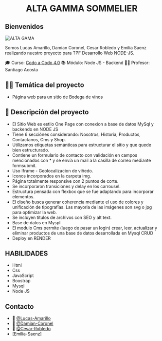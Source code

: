 <h1 align="center">ALTA GAMMA SOMMELIER</h1>

<h2>Bienvenidos</h2>

![ALTA GAMA](https://github.com/Cesar-Robledo/ALTA_GAMMA_SOMMELIER_NODE_JS/assets/130664925/2aec24d3-f5d7-4836-9831-f4d1506a0e74)

Somos Lucas Amarillo, Damian Coronel, Cesar Robledo y Emilia Saenz realizando nuestro proyecto para TPF Desarrollo Web NODE-JS.

🎓 Curso: [Codo a Codo 4.0](https://buenosaires.gob.ar/educacion/codocodo/el-programa)
📚 Módulo: Node JS - Backend
👨‍🏫 Profesor: Santiago Acosta

<h2>👨‍💻 Temática del proyecto</h2>

- Página web para un sitio de Bodega de vinos

<h2>📝 Descripción del proyecto</h2>

- El Sitio Web es estilo One Page con conexion a base de datos MySql y backendo en NODE JS
- Tiene 6 secciónes considerando: Nosotros, Historia, Productos, Contactanos, Cms y Shop.
- Utilizamos etiquetas semánticas para estructurar el sitio y que quede bien estructurado.
- Contiene un formulario de contacto con validación en campos mencionados con \* y se envía un mail a la casilla de correo mediante formsubmit.
- Uso Iframe - Geolocalizacion de viñedo.
- Iconos incorporados en la carpeta img.
- Página totalmente responsive con 2 puntos de corte.
- Se incorporaron transiciones y delay en los carrousel.
- Estructura pensada con flexbox que se fue adaptando para incorporar elementos.
- El diseño busca generar coherencia mediante el uso de colores y unificación de tipografías. Las mayoria de las imágenes son svg o jpg para optimizar la web.
- Se incluyen títulos de archivos con SEO y alt text.
- Base de datos en Myspl
- El modulo Cms permite (luego de pasar un login) crear, leer, actualizar y eliminar productos de una base de datos desarrollada en Mysql CRUD
- Deploy en RENDER

## HABILIDADES

- Html
- Css
- JavaScript
- Boostrap
- Mysql
- Node JS

## Contacto

- 👦 [@Lucas-Amarillo](https://github.com/LucasAmarillo)
- 👦 [@Damian-Coronel](https://github.com/damiancoronelburgos)
- 👦 [@Cesar-Robledo](https://github.com/Cesar-Robledo)
- [Emilia-Saenz]
